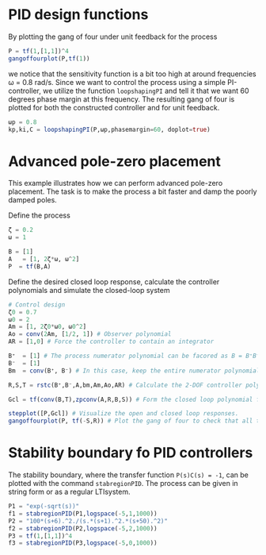 # PID design functions
By plotting the gang of four under unit feedback for the process
```julia
P = tf(1,[1,1])^4
gangoffourplot(P,tf(1))
```
we notice that the sensitivity function is a bit too high at around frequencies ω = 0.8 rad/s. Since we want to control the process using a simple PI-controller, we utilize the
function `loopshapingPI` and tell it that we want 60 degrees phase margin at this frequency. The resulting gang of four is plotted for both the constructed controller and for unit feedback.

```julia
ωp = 0.8
kp,ki,C = loopshapingPI(P,ωp,phasemargin=60, doplot=true)
```

# Advanced pole-zero placement
This example illustrates how we can perform advanced pole-zero placement. The task is to make the process a bit faster and damp the poorly damped poles.

Define the process
```julia
ζ = 0.2
ω = 1

B = [1]
A   = [1, 2ζ*ω, ω^2]
P  = tf(B,A)
```

Define the desired closed loop response, calculate the controller polynomials and simulate the closed-loop system
```julia
# Control design
ζ0 = 0.7
ω0 = 2
Am = [1, 2ζ0*ω0, ω0^2]
Ao = conv(2Am, [1/2, 1]) # Observer polynomial
AR = [1,0] # Force the controller to contain an integrator

B⁺  = [1] # The process numerator polynomial can be facored as B = B⁺B⁻ where B⁻ contains the zeros we do not want to cancel (non-minimum phase and poorly damped zeros)
B⁻  = [1]
Bm  = conv(B⁺, B⁻) # In this case, keep the entire numerator polynomial of the process

R,S,T = rstc(B⁺,B⁻,A,bm,Am,Ao,AR) # Calculate the 2-DOF controller polynomials

Gcl = tf(conv(B,T),zpconv(A,R,B,S)) # Form the closed loop polynomial from reference to output

stepplot([P,Gcl]) # Visualize the open and closed loop responses.
gangoffourplot(P, tf(-S,R)) # Plot the gang of four to check that all tranfer functions are OK
```



# Stability boundary fo PID controllers
The stability boundary, where the transfer function `P(s)C(s) = -1`, can be plotted with the command `stabregionPID`. The process can be given in string form or as a regular LTIsystem.

```julia
P1 = "exp(-sqrt(s))"
f1 = stabregionPID(P1,logspace(-5,1,1000))
P2 = "100*(s+6).^2./(s.*(s+1).^2.*(s+50).^2)"
f2 = stabregionPID(P2,logspace(-5,2,1000))
P3 = tf(1,[1,1])^4
f3 = stabregionPID(P3,logspace(-5,0,1000))
```

